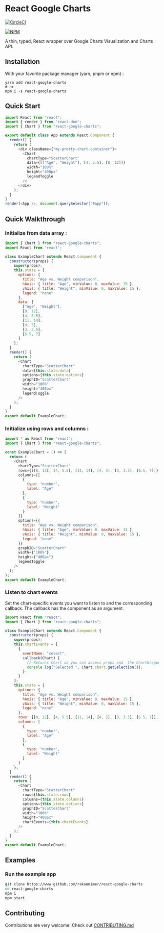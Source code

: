 # React Google Charts

[![CircleCI](https://circleci.com/gh/rakannimer/react-google-charts.svg?style=shield)](https://circleci.com/gh/RakanNimer/react-google-charts)

[![NPM](https://nodei.co/npm/react-google-charts.png?downloads=true&downloadRank=true)](https://npmjs.org/package/react-google-charts)

A thin, typed, React wrapper over Google Charts Visualization and Charts API.

## Installation

With your favorite package manager (yarn, pnpm or npm) :

```
yarn add react-google-charts
# or
npm i -s react-google-charts
```

## Quick Start

```javascript
import React from "react";
import { render } from "react-dom";
import { Chart } from "react-google-charts";

export default class App extends React.Component {
  render() {
    return (
      <div className={"my-pretty-chart-container"}>
        <Chart
          chartType="ScatterChart"
          data={[["Age", "Weight"], [4, 5.5], [8, 12]]}
          width="100%"
          height="400px"
          legendToggle
        />
      </div>
    );
  }
}
render(<App />, document.querySelector("#app"));
```

## Quick Walkthrough

### Initialize from data array :

```javascript
import { Chart } from "react-google-charts";
import React from "react";

class ExampleChart extends React.Component {
  constructor(props) {
    super(props);
    this.state = {
      options: {
        title: "Age vs. Weight comparison",
        hAxis: { title: "Age", minValue: 0, maxValue: 15 },
        vAxis: { title: "Weight", minValue: 0, maxValue: 15 },
        legend: "none"
      },
      data: [
        ["Age", "Weight"],
        [8, 12],
        [4, 5.5],
        [11, 14],
        [4, 5],
        [3, 3.5],
        [6.5, 7]
      ]
    };
  }
  render() {
    return (
      <Chart
        chartType="ScatterChart"
        data={this.state.data}
        options={this.state.options}
        graphID="ScatterChart"
        width="100%"
        height="400px"
        legendToggle
      />
    );
  }
}
export default ExampleChart;
```

### Initialize using rows and columns :

```javascript
import * as React from "react";
import { Chart } from "react-google-charts";

const ExampleChart = () => {
  return (
    <Chart
      chartType="ScatterChart"
      rows={[[8, 12], [4, 5.5], [11, 14], [4, 5], [3, 3.5], [6.5, 7]]}
      columns={[
        {
          type: "number",
          label: "Age"
        },
        {
          type: "number",
          label: "Weight"
        }
      ]}
      options={{
        title: "Age vs. Weight comparison",
        hAxis: { title: "Age", minValue: 0, maxValue: 15 },
        vAxis: { title: "Weight", minValue: 0, maxValue: 15 },
        legend: "none"
      }}
      graphID="ScatterChart"
      width={"100%"}
      height={"400px"}
      legendToggle
    />
  );
};
export default ExampleChart;
```

### Listen to chart events

Set the chart-specific events you want to listen to and the corresponding callback.
The callback has the component as an argument.

```javascript
import React from "react";
import { Chart } from "react-google-charts";

class ExampleChart extends React.Component {
  constructor(props) {
    super(props);
    this.chartEvents = [
      {
        eventName: "select",
        callback(Chart) {
          // Returns Chart so you can access props and  the ChartWrapper object from chart.wrapper
          console.log("Selected ", Chart.chart.getSelection());
        }
      }
    ];
    this.state = {
      options: {
        title: "Age vs. Weight comparison",
        hAxis: { title: "Age", minValue: 0, maxValue: 15 },
        vAxis: { title: "Weight", minValue: 0, maxValue: 15 },
        legend: "none"
      },
      rows: [[8, 12], [4, 5.5], [11, 14], [4, 5], [3, 3.5], [6.5, 7]],
      columns: [
        {
          type: "number",
          label: "Age"
        },
        {
          type: "number",
          label: "Weight"
        }
      ]
    };
  }
  render() {
    return (
      <Chart
        chartType="ScatterChart"
        rows={this.state.rows}
        columns={this.state.columns}
        options={this.state.options}
        graphID="ScatterChart"
        width="100%"
        height="400px"
        chartEvents={this.chartEvents}
      />
    );
  }
}
export default ExampleChart;
```

## Examples

### Run the example app

```bash
git clone https://www.github.com/rakannimer/react-google-charts
cd react-google-charts
npm i
npm start
```

## Contributing

Contributions are very welcome. Check out [CONTRIBUTING.md](CONTRIBUTING.md)
